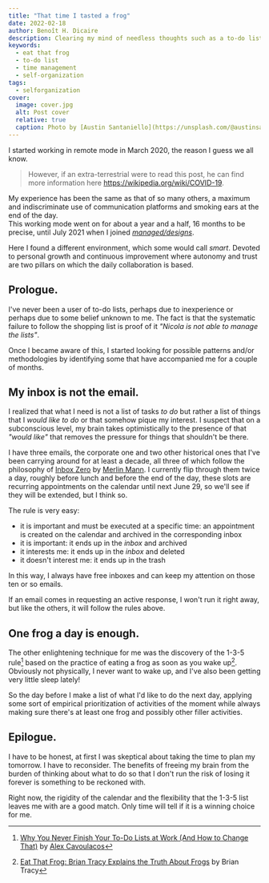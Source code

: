 ```yaml
---
title: "That time I tasted a frog"
date: 2022-02-18
author: Benoît H. Dicaire
description: Clearing my mind of needless thoughts such as a to-do list turned out to be a very good thing for me. Finding the right way to achieve it wasn't so easy, however.
keywords: 
  - eat that frog
  - to-do list
  - time management
  - self-organization
tags:
  - selforganization
cover:
  image: cover.jpg
  alt: Post cover
  relative: true
  caption: Photo by [Austin Santaniello](https://unsplash.com/@austinsantaniello?utm_source=unsplash&utm_medium=referral&utm_content=creditCopyText) on [Unsplash](https://unsplash.com/s/photos/eat-frog?utm_source=unsplash&utm_medium=referral&utm_content=creditCopyText)
---
```


I started working in remote mode in March 2020, the reason I guess we all know.

> However, if an extra-terrestrial were to read this post, he can find more information here https://wikipedia.org/wiki/COVID-19.

My experience has been the same as that of so many others, a maximum and indiscriminate use of communication platforms and smoking ears at the end of the day.  
This working mode went on for about a year and a half, 16 months to be precise, until July 2021 when I joined [*managed/designs*](https://www.manageddesigns.it/).

<!-- 
  Todo.
  Replate {working-in-md} with link to ../working-in-md post, when available.
-->
<!-- {working-in-md} -->
Here I found a different environment, which some would call *smart*. Devoted to personal growth and continuous improvement where autonomy and trust are two pillars on which the daily collaboration is based.
<!-- {working-in-md} --> 

## Prologue.

I've never been a user of to-do lists, perhaps due to inexperience or perhaps due to some belief unknown to me. The fact is that the systematic failure to follow the shopping list is proof of it *"Nicola is not able to manage the lists"*.

Once I became aware of this, I started looking for possible patterns and/or methodologies by identifying some that have accompanied me for a couple of months.

## My inbox is not the email.

I realized that what I need is not a list of tasks *to do* but rather a list of things that I *would like to do* or that somehow pique my interest. I suspect that on a subconscious level, my brain takes optimistically to the presence of that *"would like"* that removes the pressure for things that shouldn't be there.

I have three emails, the corporate one and two other historical ones that I've been carrying around for at least a decade, all three of which follow the philosophy of [Inbox Zero](https://www.43folders.com/izero "Index of articles related to the Inbox Zero technique") by [Merlin Mann](http://www.merlinmann.com/ "Merlin Mann's personal website"). I currently flip through them twice a day, roughly before lunch and before the end of the day, these slots are recurring appointments on the calendar until next June 29, so we'll see if they will be extended, but I think so.

The rule is very easy:

  - it is important and must be executed at a specific time: an appointment is created on the calendar and archived in the corresponding inbox
  - it is important: it ends up in the *inbox* and archived
  - it interests me: it ends up in the *inbox* and deleted
  - it doesn't interest me: it ends up in the trash

In this way, I always have free inboxes and can keep my attention on those ten or so emails.

If an email comes in requesting an active response, I won't run it right away, but like the others, it will follow the rules above.

## One frog a day is enough.

The other enlightening technique for me was the discovery of the 1-3-5 rule[^1] based on the practice of eating a frog as soon as you wake up[^2]. Obviously not physically, I never want to wake up, and I've also been getting very little sleep lately!

[^1]: [Why You Never Finish Your To-Do Lists at Work (And How to Change That)](https://www.themuse.com/advice/why-you-never-finish-your-todo-lists-at-work-and-how-to-change-that) by [Alex Cavoulacos](https://www.themuse.com/author/alex-cavoulacos)

[^2]: [Eat That Frog: Brian Tracy Explains the Truth About Frogs](https://www.briantracy.com/blog/time-management/the-truth-about-frogs) by Brian Tracy

So the day before I make a list of what I'd like to do the next day, applying some sort of empirical prioritization of activities of the moment while always making sure there's at least one frog and possibly other filler activities.

## Epilogue.

I have to be honest, at first I was skeptical about taking the time to plan my tomorrow. I have to reconsider. The benefits of freeing my brain from the burden of thinking about what to do so that I don't run the risk of losing it forever is something to be reckoned with.

Right now, the rigidity of the calendar and the flexibility that the 1-3-5 list leaves me with are a good match. Only time will tell if it is a winning choice for me.
